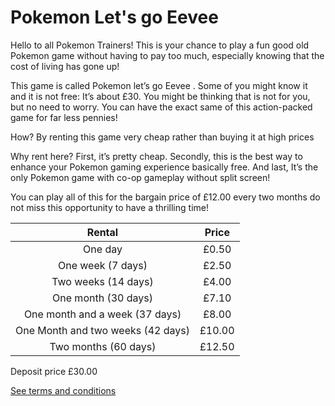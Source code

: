 # Pokemon Let's go Eevee

Hello to all Pokemon Trainers! This is your chance to play a fun good old Pokemon game without having to pay too much, 
especially knowing that the cost of living has gone up!

This game is called Pokemon let’s go Eevee . Some of you might know it and it is not 
free: It’s about £30. You might be thinking that is not for you, but no need to worry.
You can have the exact same of this action-packed game for far less pennies! 

How? By renting this game very cheap rather than buying it at high prices 

Why rent here? 
First, it’s pretty cheap.
Secondly, this is the best way to enhance your Pokemon gaming experience basically free.
And last, It’s the only Pokemon game with co-op gameplay without split screen! 


You can play all of this for the bargain price of £12.00 every two months do not miss this opportunity to have a thrilling time!

| Rental                            | Price           |
|:---------------------------------:|:---------------:|
| One day                           | £0.50           |
| One week (7 days)                 | £2.50           |
| Two weeks (14 days)               | £4.00           |
| One month (30 days)               | £7.10           |
| One month and a week (37 days)    | £8.00           |
| One Month and two weeks (42 days) | £10.00          |
| Two months (60 days)              | £12.50          |

Deposit price	£30.00

[See terms and conditions](Terms&Conditions.md)
